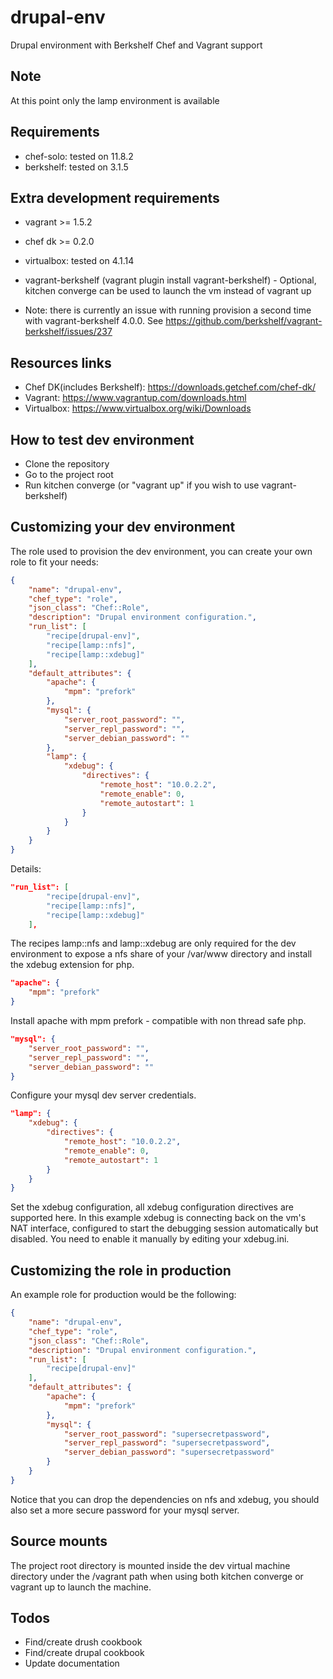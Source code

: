 drupal-env
==========

Drupal environment with Berkshelf Chef and Vagrant support

Note
----
At this point only the lamp environment is available


Requirements
------------
* chef-solo: tested on 11.8.2
* berkshelf: tested on 3.1.5

Extra development requirements
-----------------------------
* vagrant >= 1.5.2
* chef dk >= 0.2.0
* virtualbox: tested on 4.1.14
* vagrant-berkshelf (vagrant plugin install vagrant-berkshelf) - Optional, kitchen converge can be used to launch the vm instead of vagrant up

* Note: there is currently an issue with running provision a second time with vagrant-berkshelf 4.0.0. See https://github.com/berkshelf/vagrant-berkshelf/issues/237

Resources links
---------------
* Chef DK(includes Berkshelf): https://downloads.getchef.com/chef-dk/
* Vagrant: https://www.vagrantup.com/downloads.html
* Virtualbox: https://www.virtualbox.org/wiki/Downloads


How to test dev environment
---------------------------
- Clone the repository
- Go to the project root
- Run kitchen converge (or "vagrant up" if you wish to use vagrant-berkshelf)

Customizing your dev environment
--------------------------------
The role used to provision the dev environment, you can create your own role to fit your needs:
```json
{
    "name": "drupal-env",
    "chef_type": "role",
    "json_class": "Chef::Role",
    "description": "Drupal environment configuration.",
    "run_list": [
        "recipe[drupal-env]",
        "recipe[lamp::nfs]",
        "recipe[lamp::xdebug]"
    ],
    "default_attributes": {
        "apache": {
            "mpm": "prefork"
        },
        "mysql": {
            "server_root_password": "",
            "server_repl_password": "",
            "server_debian_password": ""
        },
        "lamp": {
            "xdebug": {
                "directives": {
                    "remote_host": "10.0.2.2",
                    "remote_enable": 0,
                    "remote_autostart": 1
                }
            }
        }
    }
}
```

Details:
```json
"run_list": [
        "recipe[drupal-env]",
        "recipe[lamp::nfs]",
        "recipe[lamp::xdebug]"
    ],
```
The recipes lamp::nfs and lamp::xdebug are only required for the dev environment to expose a nfs share of your /var/www directory and install the xdebug extension for php.


```json
"apache": {
    "mpm": "prefork"
}
```
Install apache with mpm prefork - compatible with non thread safe php.


```json
"mysql": {
    "server_root_password": "",
    "server_repl_password": "",
    "server_debian_password": ""
}
```
Configure your mysql dev server credentials.

```json
"lamp": {
    "xdebug": {
        "directives": {
            "remote_host": "10.0.2.2",
            "remote_enable": 0,
            "remote_autostart": 1
        }
    }
}
```
Set the xdebug configuration, all xdebug configuration directives are supported here. In this example xdebug is connecting back on the vm's NAT interface, 
configured to start the debugging session automatically but disabled. You need to enable it manually by editing your xdebug.ini.

Customizing the role in production
----------------------------------

An example role for production would be the following:
```json
{
    "name": "drupal-env",
    "chef_type": "role",
    "json_class": "Chef::Role",
    "description": "Drupal environment configuration.",
    "run_list": [
        "recipe[drupal-env]"
    ],
    "default_attributes": {
        "apache": {
            "mpm": "prefork"
        },
        "mysql": {
            "server_root_password": "supersecretpassword",
            "server_repl_password": "supersecretpassword",
            "server_debian_password": "supersecretpassword"
        }
    }
}
```
Notice that you can drop the dependencies on nfs and xdebug, you should also set a more secure password for your mysql server.

Source mounts
-------------

The project root directory is mounted inside the dev virtual machine directory under the /vagrant path when using both kitchen converge or vagrant up to launch the machine.


Todos
-----
- Find/create drush cookbook
- Find/create drupal cookbook
- Update documentation
